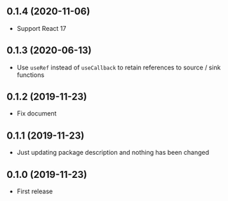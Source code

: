 ## 0.1.4 (2020-11-06)
- Support React 17

## 0.1.3 (2020-06-13)
- Use `useRef` instead of `useCallback` to retain references to source / sink functions

## 0.1.2 (2019-11-23)
- Fix document

## 0.1.1 (2019-11-23)
- Just updating package description and nothing has been changed

## 0.1.0 (2019-11-23)
- First release
